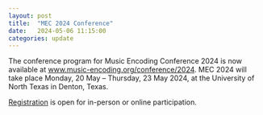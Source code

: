 ```yaml
---
layout: post
title:  "MEC 2024 Conference"
date:   2024-05-06 11:15:00
categories: update
---
```

The conference program for Music Encoding Conference 2024 is now available at <a href="http://music-encoding.org/conference/2024/program(https://music-encoding.org/conference/2024/program/)">www.music-encoding.org/conference/2024</a>.
MEC 2024 will take place Monday, 20 May – Thursday, 23 May 2024, at the University of North Texas in Denton, Texas.

[Registration](https://music-encoding.org/conference/2024/registration/) is open for in-person or online participation.
